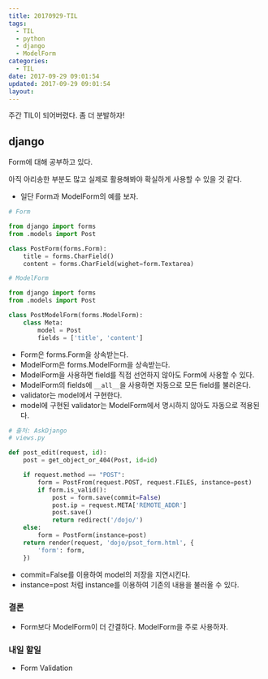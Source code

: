 ```yaml
---
title: 20170929-TIL
tags:
  - TIL
  - python
  - django
  - ModelForm
categories:
  - TIL
date: 2017-09-29 09:01:54
updated: 2017-09-29 09:01:54
layout:
---
```


주간 TIL이 되어버렸다. 좀 더 분발하자!

## django

Form에 대해 공부하고 있다.

아직 아리송한 부분도 많고 실제로 활용해봐야 확실하게 사용할 수 있을 것 같다.

* 일단 Form과 ModelForm의 예를 보자.

```py
# Form

from django import forms
from .models import Post

class PostForm(forms.Form):
    title = forms.CharField()
    content = forms.CharField(wighet=form.Textarea)
```

```py
# ModelForm

from django import forms
from .models import Post

class PostModelForm(forms.ModelForm):
    class Meta:
        model = Post
        fields = ['title', 'content']

```
* Form은 forms.Form을 상속받는다.
* ModelForm은 forms.ModelForm을 상속받는다.
* ModelForm을 사용하면 field를 직접 선언하지 않아도 Form에 사용할 수 있다.
* ModelForm의 fields에 `__all__`을 사용하면 자동으로 모든 field를 불러온다.
* validator는 model에서 구현한다.
* model에 구현된 validator는 ModelForm에서 명시하지 않아도 자동으로 적용된다.


```py
# 출처: AskDjango
# views.py

def post_edit(request, id):
    post = get_object_or_404(Post, id=id)

    if request.method == "POST":
        form = PostFrom(request.POST, request.FILES, instance=post)
        if form.is_valid():
            post = form.save(commit=False)
            post.ip = request.META['REMOTE_ADDR']
            post.save()
            return redirect('/dojo/')
    else:
        form = PostForm(instance=post)
    return render(request, 'dojo/psot_form.html', {
        'form': form,
    })
```

* commit=False를 이용하여 model의 저장을 지연시킨다.
* instance=post 처럼 instance를 이용하여 기존의 내용을 불러올 수 있다.

### 결론

* Form보다 ModelForm이 더 간결하다. ModelForm을 주로 사용하자.


### 내일 할일
* Form Validation
